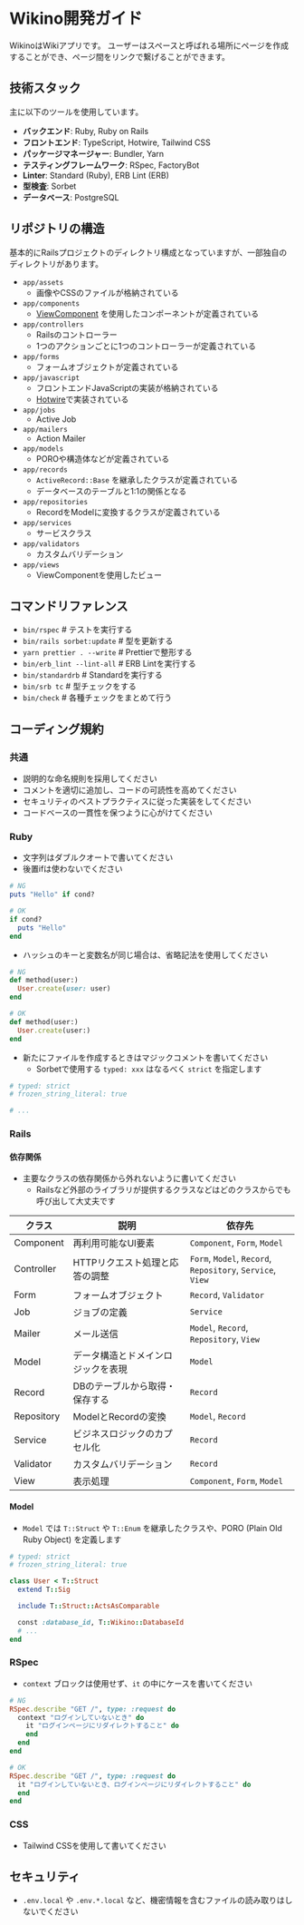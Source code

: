 # Wikino開発ガイド

WikinoはWikiアプリです。
ユーザーはスペースと呼ばれる場所にページを作成することができ、ページ間をリンクで繋げることができます。

## 技術スタック

主に以下のツールを使用しています。

- **バックエンド**: Ruby, Ruby on Rails
- **フロントエンド**: TypeScript, Hotwire, Tailwind CSS
- **パッケージマネージャー**: Bundler, Yarn
- **テスティングフレームワーク**: RSpec, FactoryBot
- **Linter**: Standard (Ruby), ERB Lint (ERB)
- **型検査**: Sorbet
- **データベース**: PostgreSQL

## リポジトリの構造

基本的にRailsプロジェクトのディレクトリ構成となっていますが、一部独自のディレクトリがあります。

- `app/assets`
  - 画像やCSSのファイルが格納されている
- `app/components`
  - [ViewComponent](https://viewcomponent.org) を使用したコンポーネントが定義されている
- `app/controllers`
  - Railsのコントローラー
  - 1つのアクションごとに1つのコントローラーが定義されている
- `app/forms`
  - フォームオブジェクトが定義されている
- `app/javascript`
  - フロントエンドJavaScriptの実装が格納されている
  - [Hotwire](https://hotwired.dev)で実装されている
- `app/jobs`
  - Active Job
- `app/mailers`
  - Action Mailer
- `app/models`
  - POROや構造体などが定義されている
- `app/records`
  - `ActiveRecord::Base` を継承したクラスが定義されている
  - データベースのテーブルと1:1の関係となる
- `app/repositories`
  - RecordをModelに変換するクラスが定義されている
- `app/services`
  - サービスクラス
- `app/validators`
  - カスタムバリデーション
- `app/views`
  - ViewComponentを使用したビュー

## コマンドリファレンス

- `bin/rspec` # テストを実行する
- `bin/rails sorbet:update` # 型を更新する
- `yarn prettier . --write` # Prettierで整形する
- `bin/erb_lint --lint-all` # ERB Lintを実行する
- `bin/standardrb` # Standardを実行する
- `bin/srb tc` # 型チェックをする
- `bin/check` # 各種チェックをまとめて行う

## コーディング規約

### 共通

- 説明的な命名規則を採用してください
- コメントを適切に追加し、コードの可読性を高めてください
- セキュリティのベストプラクティスに従った実装をしてください
- コードベースの一貫性を保つように心がけてください

### Ruby

- 文字列はダブルクオートで書いてください
- 後置ifは使わないでください

```rb
# NG
puts "Hello" if cond?

# OK
if cond?
  puts "Hello"
end
```

- ハッシュのキーと変数名が同じ場合は、省略記法を使用してください

```rb
# NG
def method(user:)
  User.create(user: user)
end

# OK
def method(user:)
  User.create(user:)
end
```

- 新たにファイルを作成するときはマジックコメントを書いてください
  - Sorbetで使用する `typed: xxx` はなるべく `strict` を指定します

```rb
# typed: strict
# frozen_string_literal: true

# ...
```

### Rails

#### 依存関係

- 主要なクラスの依存関係から外れないように書いてください
  - Railsなど外部のライブラリが提供するクラスなどはどのクラスからでも呼び出して大丈夫です

| クラス          | 説明                               | 依存先                                                        |
| --------------- | ---------------------------------- | ------------------------------------------------------------- |
| Component       | 再利用可能なUI要素                 | `Component`, `Form`, `Model`                                  |
| Controller      | HTTPリクエスト処理と応答の調整     | `Form`, `Model`, `Record`,<br>`Repository`, `Service`, `View` |
| Form            | フォームオブジェクト               | `Record`, `Validator`                                         |
| Job             | ジョブの定義                       | `Service`                                                     |
| Mailer          | メール送信                         | `Model`, `Record`, `Repository`, `View`                       |
| Model           | データ構造とドメインロジックを表現 | `Model`                                                       |
| Record          | DBのテーブルから取得・保存する     | `Record`                                                      |
| Repository      | ModelとRecordの変換                | `Model`, `Record`                                             |
| Service         | ビジネスロジックのカプセル化       | `Record`                                                      |
| Validator       | カスタムバリデーション             | `Record`                                                      |
| View            | 表示処理                           | `Component`, `Form`, `Model`               |

#### Model

- `Model` では `T::Struct` や `T::Enum` を継承したクラスや、PORO (Plain Old Ruby Object) を定義します

```rb
# typed: strict
# frozen_string_literal: true

class User < T::Struct
  extend T::Sig

  include T::Struct::ActsAsComparable

  const :database_id, T::Wikino::DatabaseId
  # ...
end
```

### RSpec

- `context` ブロックは使用せず、`it` の中にケースを書いてください

```rb
# NG
RSpec.describe "GET /", type: :request do
  context "ログインしていないとき" do
    it "ログインページにリダイレクトすること" do
    end
  end
end

# OK
RSpec.describe "GET /", type: :request do
  it "ログインしていないとき、ログインページにリダイレクトすること" do
  end
end
```

### CSS

- Tailwind CSSを使用して書いてください

## セキュリティ

- `.env.local` や `.env.*.local` など、機密情報を含むファイルの読み取りはしないでください
